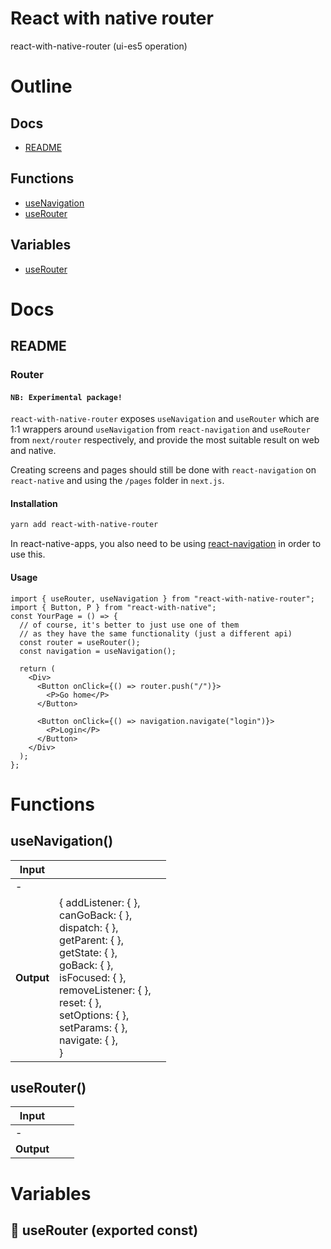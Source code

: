 # React with native router

react-with-native-router (ui-es5 operation)



# Outline

## Docs

- [README](#readme)

## Functions

- [useNavigation](#useNavigation)
- [useRouter](#useRouter)

## Variables

- [useRouter](#userouter)



# Docs

## README

### Router

#### `NB: Experimental package!`

`react-with-native-router` exposes `useNavigation` and `useRouter` which are 1:1 wrappers around `useNavigation` from `react-navigation` and `useRouter` from `next/router` respectively, and provide the most suitable result on web and native.

Creating screens and pages should still be done with `react-navigation` on `react-native` and using the `/pages` folder in `next.js`.


#### Installation

```bash
yarn add react-with-native-router
```

In react-native-apps, you also need to be using [react-navigation](https://reactnavigation.org/) in order to use this.


#### Usage

```tsx
import { useRouter, useNavigation } from "react-with-native-router";
import { Button, P } from "react-with-native";
const YourPage = () => {
  // of course, it's better to just use one of them
  // as they have the same functionality (just a different api)
  const router = useRouter();
  const navigation = useNavigation();

  return (
    <Div>
      <Button onClick={() => router.push("/")}>
        <P>Go home</P>
      </Button>

      <Button onClick={() => navigation.navigate("login")}>
        <P>Login</P>
      </Button>
    </Div>
  );
};
```


# Functions

## useNavigation()

| Input      |    |    |
| ---------- | -- | -- |
| - | | |
| **Output** | { addListener: {  }, <br />canGoBack: {  }, <br />dispatch: {  }, <br />getParent: {  }, <br />getState: {  }, <br />goBack: {  }, <br />isFocused: {  }, <br />removeListener: {  }, <br />reset: {  }, <br />setOptions: {  }, <br />setParams: {  }, <br />navigate: {  }, <br /> }   |    |



## useRouter()

| Input      |    |    |
| ---------- | -- | -- |
| - | | |
| **Output** |    |    |


# Variables

## 📄 useRouter (exported const)

